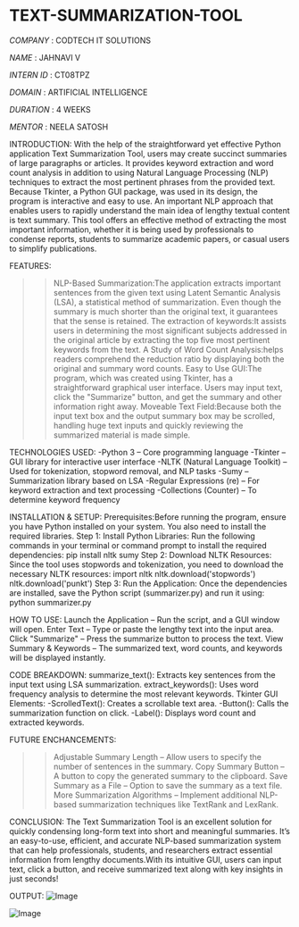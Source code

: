 # TEXT-SUMMARIZATION-TOOL

*COMPANY* : CODTECH IT SOLUTIONS

*NAME* : JAHNAVI V

*INTERN ID* : CT08TPZ

*DOMAIN* : ARTIFICIAL INTELLIGENCE

*DURATION* : 4 WEEKS

*MENTOR* : NEELA SATOSH

INTRODUCTION:
With the help of the straightforward yet effective Python application Text Summarization Tool, users may create succinct summaries of large paragraphs or articles. It provides keyword extraction and word count analysis in addition to using Natural Language Processing (NLP) techniques to extract the most pertinent phrases from the provided text. Because Tkinter, a Python GUI package, was used in its design, the program is interactive and easy to use.
An important NLP approach that enables users to rapidly understand the main idea of lengthy textual content is text summary. This tool offers an effective method of extracting the most important information, whether it is being used by professionals to condense reports, students to summarize academic papers, or casual users to simplify publications.

FEATURES:
>>NLP-Based Summarization:The application extracts important sentences from the given text using Latent Semantic Analysis (LSA), a statistical method of summarization. Even though the summary is much shorter than the original text, it guarantees that the sense is retained.
>>The extraction of keywords:It assists users in determining the most significant subjects addressed in the original article by extracting the top five most pertinent keywords from the text.
>>A Study of Word Count Analysis:helps readers comprehend the reduction ratio by displaying both the original and summary word counts.
>>Easy to Use GUI:The program, which was created using Tkinter, has a straightforward graphical user interface. Users may input text, click the "Summarize" button, and get the summary and other information right away.
>>Moveable Text Field:Because both the input text box and the output summary box may be scrolled, handling huge text inputs and quickly reviewing the summarized material is made simple.

TECHNOLOGIES USED:
-Python 3 – Core programming language
-Tkinter – GUI library for interactive user interface
-NLTK (Natural Language Toolkit) – Used for tokenization, stopword removal, and NLP tasks
-Sumy – Summarization library based on LSA
-Regular Expressions (re) – For keyword extraction and text processing
-Collections (Counter) – To determine keyword frequency

INSTALLATION & SETUP:
Prerequisites:Before running the program, ensure you have Python installed on your system. You also need to install the required libraries.
Step 1: Install Python Libraries:
Run the following commands in your terminal or command prompt to install the required dependencies: pip install nltk sumy
Step 2: Download NLTK Resources:
Since the tool uses stopwords and tokenization, you need to download the necessary NLTK resources: 
import nltk
nltk.download('stopwords')
nltk.download('punkt')
Step 3: Run the Application:
Once the dependencies are installed, save the Python script (summarizer.py) and run it using: python summarizer.py

HOW TO USE:
Launch the Application – Run the script, and a GUI window will open.
Enter Text – Type or paste the lengthy text into the input area.
Click "Summarize" – Press the summarize button to process the text.
View Summary & Keywords – The summarized text, word counts, and keywords will be displayed instantly.

CODE BREAKDOWN:
summarize_text(): Extracts key sentences from the input text using LSA summarization.
extract_keywords(): Uses word frequency analysis to determine the most relevant keywords.
Tkinter GUI Elements:
-ScrolledText(): Creates a scrollable text area.
-Button(): Calls the summarization function on click.
-Label(): Displays word count and extracted keywords.

FUTURE ENCHANCEMENTS:
>> Adjustable Summary Length – Allow users to specify the number of sentences in the summary.
>> Copy Summary Button – A button to copy the generated summary to the clipboard.
>> Save Summary as a File – Option to save the summary as a text file.
>> More Summarization Algorithms – Implement additional NLP-based summarization techniques like TextRank and LexRank.

CONCLUSION:
The Text Summarization Tool is an excellent solution for quickly condensing long-form text into short and meaningful summaries. It’s an easy-to-use, efficient, and accurate NLP-based summarization system that can help professionals, students, and researchers extract essential information from lengthy documents.With its intuitive GUI, users can input text, click a button, and receive summarized text along with key insights in just seconds!


OUTPUT:
![Image](https://github.com/user-attachments/assets/0307af58-5a10-4dbc-bed2-8073dcecd733)

![Image](https://github.com/user-attachments/assets/ae2217db-c53e-416e-9aeb-bd36acc0b372)
